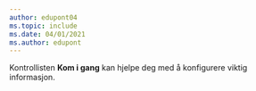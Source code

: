 ```yaml
---
author: edupont04
ms.topic: include
ms.date: 04/01/2021
ms.author: edupont
---
```

Kontrollisten **Kom i gang** kan hjelpe deg med å konfigurere viktig informasjon.  
